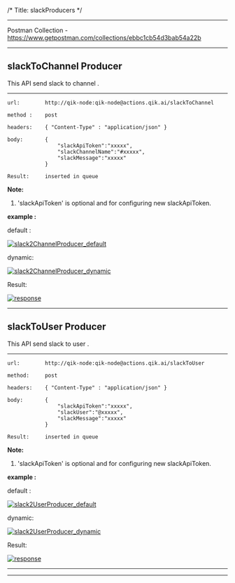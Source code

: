 /*
Title: slackProducers
*/

------------

Postman Collection - https://www.getpostman.com/collections/ebbc1cb54d3bab54a22b

------------

## slackToChannel Producer

This API send slack to channel .

------------

    url:        http://qik-node:qik-node@actions.qik.ai/slackToChannel

    method :    post

    headers:    { "Content-Type" : "application/json" }

    body:       {
                    "slackApiToken":"xxxxx",
                    "slackChannelName":"#xxxxx",
                    "slackMessage":"xxxxx"
                }

    Result:     inserted in queue

**Note:**
    
1. 'slackApiToken' is optional and for configuring new slackApiToken.

**example :**

default :

[![slack2ChannelProducer_default](%image_url%/qik-node-actions/slack/slack2Ch_def.png "slack2ChannelProducer_default")](%image_url%/qik-node-actions/slack/slack2Ch_def.png "slack2ChannelProducer_default")

dynamic:

[![slack2ChannelProducer_dynamic](%image_url%/qik-node-actions/slack/slack2Ch_dyn.png "slack2ChannelProducer_dynamic")](%image_url%/qik-node-actions/slack/slack2Ch_dyn.png "slack2ChannelProducer_dynamic")

Result:

[![response](%image_url%/qik-node-actions/response.png "response")](%image_url%/qik-node-actions/response.png "response")

------------

## slackToUser Producer

This API send slack to user .

------------

    url:        http://qik-node:qik-node@actions.qik.ai/slackToUser

    method:     post

    headers:    { "Content-Type" : "application/json" }

    body:       {	
                    "slackApiToken":"xxxxx",
                    "slackUser":"@xxxxx",
                    "slackMessage":"xxxxx"
                }

    Result:     inserted in queue


**Note:**

1. 'slackApiToken' is optional and for configuring new slackApiToken.
    

**example :**

default :

[![slack2UserProducer_default](%image_url%/qik-node-actions/slack/slack2Us_def.png "slack2UserProducer_default")](%image_url%/qik-node-actions/slack/slack2Us_def.png "slack2UserProducer_default")

dynamic:

[![slack2UserProducer_dynamic](%image_url%/qik-node-actions/slack/slack2Us_dyn.png "slack2UserProducer_dynamic")](%image_url%/qik-node-actions/slack/slack2Us_dyn.png "slack2UserProducer_dynamic")

Result:

[![response](%image_url%/qik-node-actions/response.png "response")](%image_url%/qik-node-actions/response.png "response")

------------
------------



